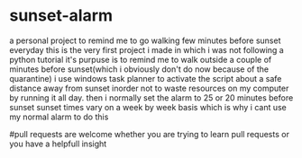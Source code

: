 # sunset-alarm
a personal project to remind me to go walking few minutes before sunset everyday
this is the very first project i made in which i was not following a python tutorial
it's purpuse is to remind me to walk outside a couple of minutes before sunset(which i obviously don't do now because of the quarantine)
i use windows task planner to activate the script about a safe distance away from sunset inorder not to waste resources on my computer by running it all day. 
then i normally set the alarm to 25 or 20 minutes before sunset
sunset times vary on a week by week basis which is why i cant use my normal alarm to do this

#pull requests are welcome whether you are trying to learn pull requests or you have a helpfull insight
